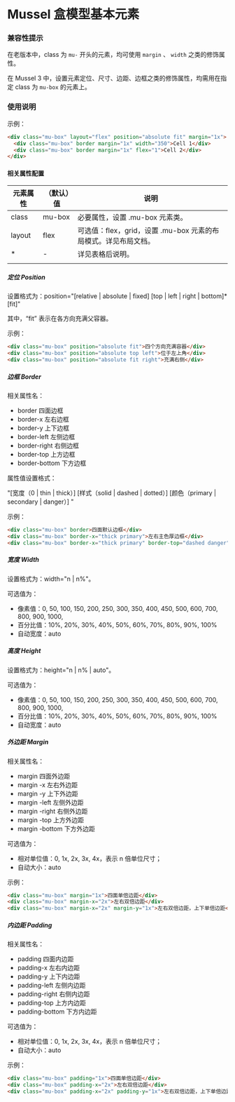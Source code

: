 # Mussel 盒模型基本元素



### 兼容性提示

在老版本中，class 为 `mu-`  开头的元素，均可使用 `margin` 、 `width`  之类的修饰属性。

在 Mussel 3 中，设置元素定位、尺寸、边距、边框之类的修饰属性，均需用在指定 class 为 `mu-box` 的元素上。



### 使用说明

示例：

```html
<div class="mu-box" layout="flex" position="absolute fit" margin="1x">
  <div class="mu-box" border margin="1x" width="350">Cell 1</div>
  <div class="mu-box" border margin="1x" flex="1">Cell 2</div>
</div>
```



#### 相关属性配置

| 元素属性 | （默认）值 | 说明                                                         |
| -------- | ---------- | ------------------------------------------------------------ |
| class    | mu-box     | 必要属性，设置 .mu-box 元素类。                              |
| layout   | flex       | 可选值：flex，grid，设置 .mu-box 元素的布局模式。详见布局文档。 |
| *        | -          | 详见表格后说明。                                             |
|          |            |                                                              |



##### 定位 Position

设置格式为：position="[relative | absolute | fixed] [top | left | right | bottom]* [fit]"

其中，“fit” 表示在各方向充满父容器。

示例：

```html
<div class="mu-box" position="absolute fit">四个方向充满容器</div>
<div class="mu-box" position="absolute top left">位于左上角</div>
<div class="mu-box" position="absolute fit right">充满右侧</div>
```



##### 边框 Border

相关属性名：

- border 四面边框
- border-x 左右边框
- border-y 上下边框
- border-left 左侧边框
- border-right 右侧边框
- border-top 上方边框
- border-bottom 下方边框



属性值设置格式：

"[宽度（0 | thin | thick）] [样式（solid | dashed | dotted）] [颜色（primary | secondary | danger）] "



示例：

```html
<div class="mu-box" border>四面默认边框</div>
<div class="mu-box" border-x="thick primary">左右主色厚边框</div>
<div class="mu-box" border-x="thick primary" border-top="dashed danger">左右主色厚边框，上方危险色虚线边框</div>
```



##### 宽度 Width

设置格式为：width="n | n%"。

可选值为：

- 像素值：0, 50, 100, 150, 200, 250, 300, 350, 400, 450, 500, 600, 700, 800, 900, 1000,
- 百分比值：10%, 20%, 30%, 40%, 50%, 60%, 70%, 80%, 90%, 100%
- 自动宽度：auto





##### 高度 Height

设置格式为：height="n | n% | auto"。

可选值为：

- 像素值：0, 50, 100, 150, 200, 250, 300, 350, 400, 450, 500, 600, 700, 800, 900, 1000,
- 百分比值：10%, 20%, 30%, 40%, 50%, 60%, 70%, 80%, 90%, 100%
- 自动宽度：auto



##### 外边距 Margin

相关属性名：

- margin 四面外边距
- margin -x 左右外边距
- margin -y 上下外边距
- margin -left 左侧外边距
- margin -right 右侧外边距
- margin -top 上方外边距
- margin -bottom 下方外边距



可选值为：

- 相对单位值：0, 1x, 2x, 3x, 4x，表示 n 倍单位尺寸；
- 自动大小：auto



示例：

```html
<div class="mu-box" margin="1x">四面单倍边距</div>
<div class="mu-box" margin-x="2x">左右双倍边距</div>
<div class="mu-box" margin-x="2x" margin-y="1x">左右双倍边距，上下单倍边距</div>
```





##### 内边距 Padding

相关属性名：

- padding 四面内边距
- padding-x 左右内边距
- padding-y 上下内边距
- padding-left 左侧内边距
- padding-right 右侧内边距
- padding-top 上方内边距
- padding-bottom 下方内边距



可选值为：

- 相对单位值：0, 1x, 2x, 3x, 4x，表示 n 倍单位尺寸；
- 自动大小：auto



示例：

```html
<div class="mu-box" padding="1x">四面单倍边距</div>
<div class="mu-box" padding-x="2x">左右双倍边距</div>
<div class="mu-box" padding-x="2x" padding-y="1x">左右双倍边距，上下单倍边距</div>
```



